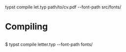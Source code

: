 typst compile let.typ path/to/cv.pdf --font-path src/fonts/
# Compiling
```
```
$ typst compile letter.typ --font-path fonts/
```
```
```
